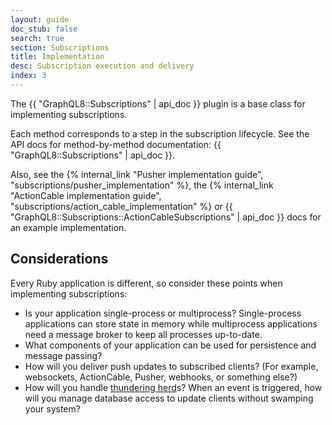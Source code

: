 ```yaml
---
layout: guide
doc_stub: false
search: true
section: Subscriptions
title: Implementation
desc: Subscription execution and delivery
index: 3
---
```


The {{ "GraphQL8::Subscriptions" | api_doc }} plugin is a base class for implementing subscriptions.

Each method corresponds to a step in the subscription lifecycle. See the API docs for method-by-method documentation: {{ "GraphQL8::Subscriptions" | api_doc }}.

Also, see the {% internal_link "Pusher implementation guide", "subscriptions/pusher_implementation" %}, the {% internal_link "ActionCable implementation guide", "subscriptions/action_cable_implementation" %} or {{ "GraphQL8::Subscriptions::ActionCableSubscriptions" | api_doc }} docs for an example implementation.

## Considerations

Every Ruby application is different, so consider these points when implementing subscriptions:

- Is your application single-process or multiprocess? Single-process applications can store state in memory while multiprocess applications need a message broker to keep all processes up-to-date.
- What components of your application can be used for persistence and message passing?
- How will you deliver push updates to subscribed clients? (For example, websockets, ActionCable, Pusher, webhooks, or something else?)
- How will you handle [thundering herd](https://en.wikipedia.org/wiki/Thundering_herd_problem)s? When an event is triggered, how will you manage database access to update clients without swamping your system?
